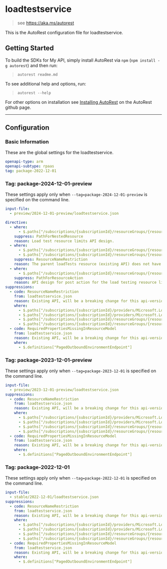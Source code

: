 # loadtestservice

> see https://aka.ms/autorest

This is the AutoRest configuration file for loadtestservice.

## Getting Started

To build the SDKs for My API, simply install AutoRest via `npm` (`npm install -g autorest`) and then run:

> `autorest readme.md`

To see additional help and options, run:

> `autorest --help`

For other options on installation see [Installing AutoRest](https://aka.ms/autorest/install) on the AutoRest github page.

---

## Configuration

### Basic Information

These are the global settings for the loadtestservice.

``` yaml
openapi-type: arm
openapi-subtype: rpaas
tag: package-2022-12-01
```
### Tag: package-2024-12-01-preview

These settings apply only when `--tag=package-2024-12-01-preview` is specified on the command line.

```yaml $(tag) == 'package-2024-12-01-preview'
input-file:
  - preview/2024-12-01-preview/loadtestservice.json

directive:
  - where:
      - $.paths["/subscriptions/{subscriptionId}/resourceGroups/{resourceGroupName}/providers/Microsoft.LoadTestService/loadTests/{loadTestName}/limits/maxMonthlyVirtualUserHours"]
    suppress: PathForNestedResource
    reason: Load test resource limits API design.
  - where:
      - $.paths["/subscriptions/{subscriptionId}/resourceGroups/{resourceGroupName}/providers/Microsoft.LoadTestService/loadTests/{loadTestName}/limits/maxMonthlyVirtualUserHours"]
      - $.paths["/subscriptions/{subscriptionId}/resourceGroups/{resourceGroupName}/providers/Microsoft.LoadTestService/loadTests/{loadTestName}/limits/maxMonthlyVirtualUserHours/set"]
    suppress: ResourceNameRestriction
    reason: The parent loadTests resource (existing API) does not have pattern restriction.
  - where:
      - $.paths["/subscriptions/{subscriptionId}/resourceGroups/{resourceGroupName}/providers/Microsoft.LoadTestService/loadTests/{loadTestName}/limits/maxMonthlyVirtualUserHours/set"]
    suppress: PathForResourceAction
    reason: API design for post action for the load testing resource limits.
suppressions:
  - code: ResourceNameRestriction
    from: loadtestservice.json
    reason: Existing API, will be a breaking change for this api-version.
    where:
      - $.paths["/subscriptions/{subscriptionId}/providers/Microsoft.LoadTestService/locations/{location}/quotas/{quotaBucketName}"]
      - $.paths["/subscriptions/{subscriptionId}/providers/Microsoft.LoadTestService/locations/{location}/quotas/{quotaBucketName}/checkAvailability"]
      - $.paths["/subscriptions/{subscriptionId}/resourceGroups/{resourceGroupName}/providers/Microsoft.LoadTestService/loadTests/{loadTestName}"]
      - $.paths["/subscriptions/{subscriptionId}/resourceGroups/{resourceGroupName}/providers/Microsoft.LoadTestService/loadTests/{loadTestName}/outboundNetworkDependenciesEndpoints"]
  - code: RequiredPropertiesMissingInResourceModel
    from: loadtestservice.json
    reason: Existing API, will be a breaking change for this api-version.
    where:
      - $.definitions["PagedOutboundEnvironmentEndpoint"]
```

### Tag: package-2023-12-01-preview

These settings apply only when `--tag=package-2023-12-01` is specified on the command line.

```yaml $(tag) == 'package-2023-12-01-preview'
input-file:
  - preview/2023-12-01-preview/loadtestservice.json
suppressions:
  - code: ResourceNameRestriction
    from: loadtestservice.json
    reason: Existing API, will be a breaking change for this api-version.
    where:
      - $.paths["/subscriptions/{subscriptionId}/providers/Microsoft.LoadTestService/locations/{location}/quotas/{quotaBucketName}"]
      - $.paths["/subscriptions/{subscriptionId}/providers/Microsoft.LoadTestService/locations/{location}/quotas/{quotaBucketName}/checkAvailability"]
      - $.paths["/subscriptions/{subscriptionId}/resourceGroups/{resourceGroupName}/providers/Microsoft.LoadTestService/loadTests/{loadTestName}"]
      - $.paths["/subscriptions/{subscriptionId}/resourceGroups/{resourceGroupName}/providers/Microsoft.LoadTestService/loadTests/{loadTestName}/outboundNetworkDependenciesEndpoints"]
  - code: RequiredPropertiesMissingInResourceModel
    from: loadtestservice.json
    reason: Existing API, will be a breaking change for this api-version.
    where:
      - $.definitions["PagedOutboundEnvironmentEndpoint"]
```

### Tag: package-2022-12-01

These settings apply only when `--tag=package-2022-12-01` is specified on the command line.

```yaml $(tag) == 'package-2022-12-01'
input-file:
  - stable/2022-12-01/loadtestservice.json
suppressions:
  - code: ResourceNameRestriction
    from: loadtestservice.json
    reason: Existing API, will be a breaking change for this api-version.
    where:
      - $.paths["/subscriptions/{subscriptionId}/providers/Microsoft.LoadTestService/locations/{location}/quotas/{quotaBucketName}"]
      - $.paths["/subscriptions/{subscriptionId}/providers/Microsoft.LoadTestService/locations/{location}/quotas/{quotaBucketName}/checkAvailability"]
      - $.paths["/subscriptions/{subscriptionId}/resourceGroups/{resourceGroupName}/providers/Microsoft.LoadTestService/loadTests/{loadTestName}"]
      - $.paths["/subscriptions/{subscriptionId}/resourceGroups/{resourceGroupName}/providers/Microsoft.LoadTestService/loadTests/{loadTestName}/outboundNetworkDependenciesEndpoints"]
  - code: RequiredPropertiesMissingInResourceModel
    from: loadtestservice.json
    reason: Existing API, will be a breaking change for this api-version.
    where:
      - $.definitions["PagedOutboundEnvironmentEndpoint"]
```